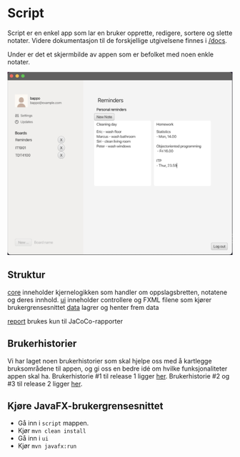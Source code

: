 # Script

Script er en enkel app som lar en bruker opprette, redigere, sortere og slette notater. Videre dokumentasjon til de forskjellige utgivelsene finnes i [/docs](/docs).

Under er det et skjermbilde av appen som er befolket med noen enkle notater. 

![](/docs/release1/img/JavaFXinterface.png)

## Struktur

[core](/script/core/) inneholder kjernelogikken som handler om oppslagsbretten, notatene og deres innhold.
[ui](/script/ui/) inneholder controllere og FXML filene som kjører brukergrensesnittet
[data](/script/data/) lagrer og henter frem data

[report](/script/report/) brukes kun til JaCoCo-rapporter


## Brukerhistorier
Vi har laget noen brukerhistorier som skal hjelpe oss med å kartlegge bruksområdene til appen, og gi oss en bedre idé om hvilke funksjonaliteter appen skal ha.
Brukerhistorie #1 til release 1 ligger [her](/docs/release1/userStories.md). Brukerhistorie #2 og #3 til release 2 ligger [her](/docs/release2/userStories.md).


## Kjøre JavaFX-brukergrensesnittet
- Gå inn i `script` mappen.
- Kjør `mvn clean install`
- Gå inn i `ui`
- Kjør `mvn javafx:run`



